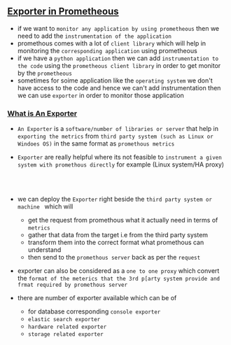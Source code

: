 ## <ins> Exporter in Prometheous </ins> ##

- if we want to `monitor any application by using prometheous`  then we need to add the `instrumentation of the application`  
- promethous comes with a lot of `client library` which will help in monitoring the `corresponding application` using prometheous
- if we have a `python application` then we can add `instrumentation to the code` using the `prometheous client library` in order to get monitor by the `prometheous`
- sometimes for soime application like the `operating system` we don't have access to the code and hence we can't add instrumentation then we can use `exporter` in order to monitor those application

### <ins> What is An Exporter </ins> ####

- `An Exporter` is a `software/number of libraries or server` that help in `exporting the metrics` from `third party system (such as Linux or Windoes OS)` in the same format as `promethous metrics`


- `Exporter` are really helpful where its not feasible to `instrument a given system with promethous directly` for example (Linux system/HA proxy)

<br/><br/>


- we can deploy the `Exporter` right beside the `third party system or machine ` which will  
  - get the request from promethous what it actually need in terms of `metrics`
  - gather that data from the target i.e from the third party system
  - transform them into the correct format what promethous can understand
  - then send to the `promethous server` back as per the `request`


- exporter can also be considered as a `one to one proxy` which convert the `format of the meterics that the 3rd p[arty system provide and frmat required by promethous server`

- there are number of exporter available which can be of
  
  - for database corresponding `console exporter`
  - `elastic search exporter`
  - `hardware related exporter`
  - `storage related exporter`



